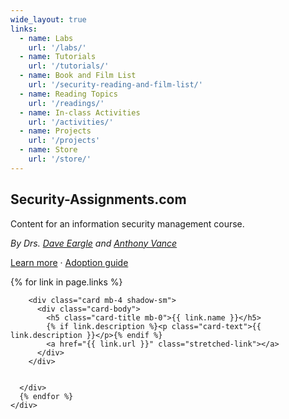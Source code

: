 ```yaml
---
wide_layout: true
links:
  - name: Labs
    url: '/labs/'
  - name: Tutorials
    url: '/tutorials/'
  - name: Book and Film List
    url: '/security-reading-and-film-list/'
  - name: Reading Topics
    url: '/readings/'
  - name: In-class Activities
    url: '/activities/'
  - name: Projects
    url: '/projects'
  - name: Store
    url: '/store/'
---
```


<section class="jumbotron text-center">
  <div class="container">
    <h1 class="jumbotron-heading">Security-Assignments.com</h1>
    <p class="lead text-muted mb-0">Content for an information security management course.</p>
    <p class="text-muted"><em>By Drs. <a href='https://daveeargle.com'>Dave Eargle</a> and <a href='https://anthonyvance.com/'>Anthony Vance</a></em></p>
    <p>
      <a class='btn btn-primary' href="{% link about.md %}">Learn more</a>
      <span class="px-1">·</span>
      <a href="{% link instructor-adoption.md %}">Adoption guide</a>
    </p>

  </div>
</section>

<div class="py-5">
  <div class="container">
    <div class="row">
      {% for link in page.links %}
      <div class="col-sm-6">


        <div class="card mb-4 shadow-sm">
          <div class="card-body">
            <h5 class="card-title mb-0">{{ link.name }}</h5>
            {% if link.description %}<p class="card-text">{{ link.description }}</p>{% endif %}
            <a href="{{ link.url }}" class="stretched-link"></a>
          </div>
        </div>


      </div>
      {% endfor %}
    </div>

  </div>
</div>
